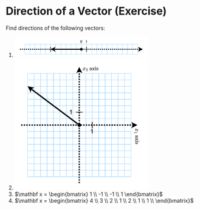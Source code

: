 # Direction of a Vector (Exercise)

Find directions of the following vectors:

1. <img src="images\img.png" width="350" />
2. <img src="images\img_1.png" width="350" />
3. $\mathbf x = \begin{bmatrix}
1 \\
-1 \\
-1 \\
1
\end{bmatrix}$
4. $\mathbf x = \begin{bmatrix}
4 \\
3 \\
2 \\
1 \\
2 \\
1 \\
1 \\
\end{bmatrix}$